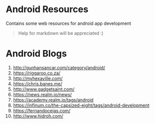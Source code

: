 # Android Resources
Contains some web resources for android app development

>Help for markdown will be appreciated :)

# Android Blogs
1. http://gunhansancar.com/category/android/
2. https://riggaroo.co.za/
3. http://myhexaville.com/
4. https://chris.banes.me/
5. http://www.gadgetsaint.com/
6. https://news.realm.io/news/ 
7. https://academy.realm.io/tags/android
8. https://infinum.co/the-capsized-eight/tags/android-development
9. https://fernandocejas.com/
10. http://www.hidroh.com/
